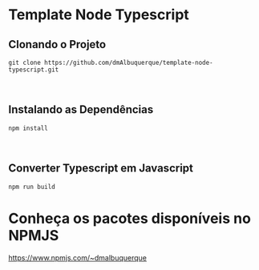 # Template Node Typescript

## Clonando o Projeto
```shell
git clone https://github.com/dmAlbuquerque/template-node-typescript.git
```

<br>

## Instalando as Dependências
```shell
npm install
```

<br>

## Converter Typescript em Javascript
```shell
npm run build
```

# Conheça os pacotes disponíveis no NPMJS
https://www.npmjs.com/~dmalbuquerque